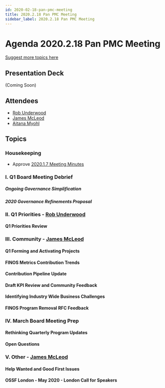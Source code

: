 ```yaml
---
id: 2020-02-18-pan-pmc-meeting
title: 2020.2.18 Pan PMC Meeting
sidebar_label: 2020.2.18 Pan PMC Meeting
---
```



# Agenda 2020.2.18 Pan PMC Meeting

[Suggest more topics here](https://github.com/finos/finos-pmcs/issues/25)

## Presentation Deck
(Coming Soon)

## Attendees
* [Rob Underwood](https://github.com/brooklynrob)
* [James McLeod](https://github.com/mcleo-d)
* [Aitana Myohl](https://github.com/aitana16)

## Topics

### Housekeeping
* Approve [2020.1.7 Meeting Minutes](https://github.com/finos/finos-pmcs/blob/master/docs/2020-01-07-Pan-PMC-Meeting.md)

### I. Q1 Board Meeting Debrief
##### Ongoing Governance Simplification
##### 2020 Governance Refinements Proposal

### II. Q1 Priorities - [Rob Underwood](https://github.com/brooklynrob)
#### Q1 Priorities Review

### III. Community - [James McLeod](https://github.com/mcleo-d)
#### Q1 Forming and Activating Projects 
#### FINOS Metrics Contribution Trends 
#### Contribution Pipeline Update 
#### Draft KPI Review and Community Feedback 
#### Identifying Industry Wide Business Challenges
#### FINOS Program Removal RFC Feedback

### IV. March Board Meeting Prep
#### Rethinking Quarterly Program Updates
#### Open Questions

### V. Other - [James McLeod](https://github.com/mcleo-d)
#### Help Wanted and Good First Issues
#### OSSF London - May 2020 - London Call for Speakers
